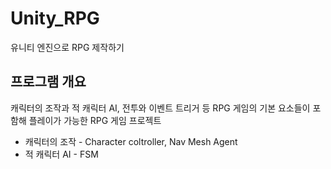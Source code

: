 # Unity_RPG
유니티 엔진으로 RPG 제작하기


## 프로그램 개요
캐릭터의 조작과 적 캐릭터 AI, 전투와 이벤트 트리거 등 RPG 게임의 기본 요소들이 포함해 플레이가 가능한 RPG 게임 프로젝트

- 캐릭터의 조작 - Character coltroller, Nav Mesh Agent
- 적 캐릭터 AI - FSM
